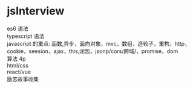 # jsInterview
es6 语法<br>
typescript 语法<br>
javascript 的重点: 函数,异步，面向对象，mvc，数组，造轮子，重构，http，cookie，seesion，ajax，this,闭包，jsonp/cors/跨域/，promise，dom <br>
算法 4p <br>
html/css<br>
react/vue<br>
励志故事收集<br>

